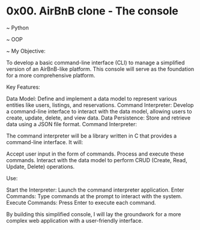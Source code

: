 # 0x00. AirBnB clone - The console


~ Python

~ OOP



~ My Objective:

To develop a basic command-line interface (CLI) to manage a simplified version of an AirBnB-like platform. This console will serve as the foundation for a more comprehensive platform.

Key Features:

Data Model: Define and implement a data model to represent various entities like users, listings, and reservations.
Command Interpreter: Develop a command-line interface to interact with the data model, allowing users to create, update, delete, and view data.
Data Persistence: Store and retrieve data using a JSON file format.
Command Interpreter:

The command interpreter will be a library written in C that provides a command-line interface. It will:

Accept user input in the form of commands.
Process and execute these commands.
Interact with the data model to perform CRUD (Create, Read, Update, Delete) operations.

Use:

Start the Interpreter: Launch the command interpreter application.
Enter Commands: Type commands at the prompt to interact with the system.
Execute Commands: Press Enter to execute each command.

By building this simplified console, I will lay the groundwork for a more complex web application with a user-friendly interface.
